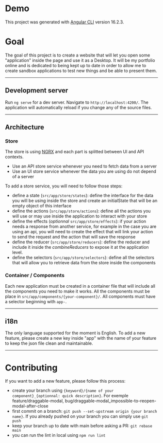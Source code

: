 # Demo

This project was generated with [Angular CLI](https://github.com/angular/angular-cli) version 16.2.3.

# Goal

The goal of this project is to create a website that will let you open some "application" inside the page and use it as a Desktop. It will be my portfolio online and is dedicated to being kept up to date in order to allow me to create sandbox applications to test new things and be able to present them.

---

## Development server

Run `ng serve` for a dev server. Navigate to `http://localhost:4200/`. The application will automatically reload if you change any of the source files.

---

## Architecture

### Store

The store is using [NGRX](https://ngrx.io/) and each part is splitted between UI and API contexts.

- Use an API store service whenever you need to fetch data from a server
- Use an UI store service whenever the data you are using do not depend of a server

To add a store service, you will need to follow those steps:

- define a state (`src/app/store/states`): define the interface for the data you will be using inside the store and create an initialState that will be an empty object of this interface
- define the actions (`src/app/store/actions`): define all the actions you will use or may use inside the application to interact with your store
- define the effects (_optionnal_ `src/app/store/effects`): if your action needs a response from another service, for example in the case you are using an api, you will need to create the effect that will link your action to send the request and the action that will save the response
- define the reducer (`src/app/store/reducers`): define the reducer and include it inside the _combineReducers_ to expose it at the application level.
- define the selectors (`src/app/store/selectors`): define all the selectors that will allow you to retrieve data from the store inside the components

### Container / Components

Each new application must be created in a container file that will include all the components you need to make it works. All the components must be place in `src/app/components/{your-component}/`. All components must have a selector beginning with `app-`.

---

## i18n

The only language supported for the moment is English. To add a new feature, please create a new key inside "app" with the name of your feature to keep the json file clean and maintainable.

---

# Contributing

If you want to add a new feature, please follow this process:

- create your branch using `{keyword}/{name of your component}_{optionnal: quick description}`. For exemple feature/draggable-modal, bug/draggable-modal_impossible-to-reopen-modal-after-close
- first commit on a branch: `git push --set-upstream origin {your branch name}`. If you already pushed on your branch you can simply use `git push`
- keep your branch up to date with main before asking a PR: `git rebase main`
- you can run the lint in local using `npm run lint`
